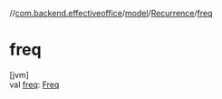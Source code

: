 //[com.backend.effectiveoffice](IdeaProjects/labs-office-elevator/effectiveOfficeBackend/documentation/gfm/index.md)/[model](IdeaProjects/labs-office-elevator/effectiveOfficeBackend/documentation/gfm/com.backend.effectiveoffice/model/index.md)/[Recurrence](IdeaProjects/labs-office-elevator/effectiveOfficeBackend/documentation/gfm/com.backend.effectiveoffice/model/-recurrence/index.md)/[freq](IdeaProjects/labs-office-elevator/effectiveOfficeBackend/documentation/gfm/com.backend.effectiveoffice/model/-recurrence/freq.md)

# freq

[jvm]\
val [freq](IdeaProjects/labs-office-elevator/effectiveOfficeBackend/documentation/gfm/com.backend.effectiveoffice/model/-recurrence/freq.md): [Freq](IdeaProjects/labs-office-elevator/effectiveOfficeBackend/documentation/gfm/com.backend.effectiveoffice/model/-freq/index.md)
